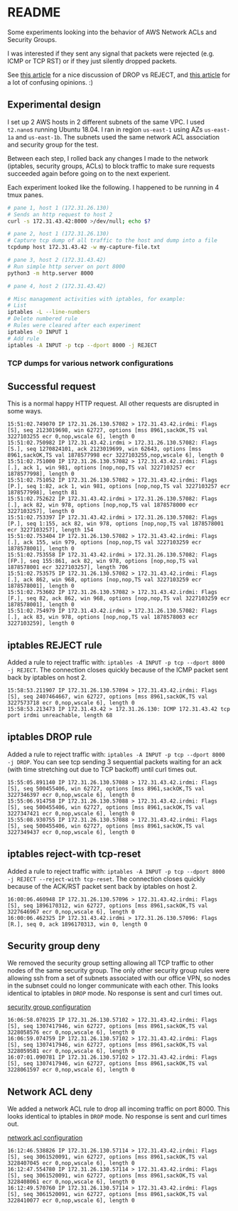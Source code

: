 # README

Some experiments looking into the behavior of AWS Network ACLs and Security Groups.

I was interested if they sent any signal that packets were rejected (e.g. ICMP or TCP RST) or if they just silently dropped packets.

See [this article](http://www.chiark.greenend.org.uk/~peterb/network/drop-vs-reject) for a nice discussion of DROP vs REJECT, and [this article](https://serverfault.com/questions/157375/reject-vs-drop-when-using-iptables) for a lot of confusing opinions. :)


## Experimental design

I set up 2 AWS hosts in 2 different subnets of the same VPC. I used `t2.nano`s running Ubuntu 18.04. I ran in region `us-east-1` using AZs `us-east-1a` and `us-east-1b`. The subnets used the same network ACL association and security group for the test.

Between each step, I rolled back any changes I made to the network (iptables, security groups, ACLs) to block traffic to make sure requests succeeded again before going on to the next experient.

Each experiment looked like the following. I happened to be running in 4 tmux panes.

```bash
# pane 1, host 1 (172.31.26.130)
# Sends an http request to host 2
curl -s 172.31.43.42:8000 >/dev/null; echo $?

# pane 2, host 1 (172.31.26.130)
# Capture tcp dump of all traffic to the host and dump into a file
tcpdump host 172.31.43.42 -w my-capture-file.txt

# pane 3, host 2 (172.31.43.42)
# Run simple http server on port 8000
python3 -m http.server 8000

# pane 4, host 2 (172.31.43.42)

# Misc management activities with iptables, for example:
# List
iptables -L --line-numbers
# Delete numbered rule
# Rules were cleared after each experiment
iptables -D INPUT 1
# Add rule
iptables -A INPUT -p tcp --dport 8000 -j REJECT
```

### TCP dumps for various network configurations

## Successful request

This is a normal happy HTTP request. All other requests are disrupted in some ways.

```
15:51:02.749070 IP 172.31.26.130.57082 > 172.31.43.42.irdmi: Flags [S], seq 2123019698, win 62727, options [mss 8961,sackOK,TS val 3227103255 ecr 0,nop,wscale 6], length 0
15:51:02.750982 IP 172.31.43.42.irdmi > 172.31.26.130.57082: Flags [S.], seq 1270824101, ack 2123019699, win 62643, options [mss 8961,sackOK,TS val 1878577998 ecr 3227103255,nop,wscale 6], length 0
15:51:02.751000 IP 172.31.26.130.57082 > 172.31.43.42.irdmi: Flags [.], ack 1, win 981, options [nop,nop,TS val 3227103257 ecr 1878577998], length 0
15:51:02.751052 IP 172.31.26.130.57082 > 172.31.43.42.irdmi: Flags [P.], seq 1:82, ack 1, win 981, options [nop,nop,TS val 3227103257 ecr 1878577998], length 81
15:51:02.752622 IP 172.31.43.42.irdmi > 172.31.26.130.57082: Flags [.], ack 82, win 978, options [nop,nop,TS val 1878578000 ecr 3227103257], length 0
15:51:02.753397 IP 172.31.43.42.irdmi > 172.31.26.130.57082: Flags [P.], seq 1:155, ack 82, win 978, options [nop,nop,TS val 1878578001 ecr 3227103257], length 154
15:51:02.753404 IP 172.31.26.130.57082 > 172.31.43.42.irdmi: Flags [.], ack 155, win 979, options [nop,nop,TS val 3227103259 ecr 1878578001], length 0
15:51:02.753558 IP 172.31.43.42.irdmi > 172.31.26.130.57082: Flags [FP.], seq 155:861, ack 82, win 978, options [nop,nop,TS val 1878578001 ecr 3227103257], length 706
15:51:02.753575 IP 172.31.26.130.57082 > 172.31.43.42.irdmi: Flags [.], ack 862, win 968, options [nop,nop,TS val 3227103259 ecr 1878578001], length 0
15:51:02.753602 IP 172.31.26.130.57082 > 172.31.43.42.irdmi: Flags [F.], seq 82, ack 862, win 968, options [nop,nop,TS val 3227103259 ecr 1878578001], length 0
15:51:02.754979 IP 172.31.43.42.irdmi > 172.31.26.130.57082: Flags [.], ack 83, win 978, options [nop,nop,TS val 1878578003 ecr 3227103259], length 0
```

## iptables REJECT rule

Added a rule to reject traffic with: `iptables -A INPUT -p tcp --dport 8000 -j REJECT`.
The connection closes quickly because of the ICMP packet sent back by iptables on host 2.

```
15:58:53.211907 IP 172.31.26.130.57094 > 172.31.43.42.irdmi: Flags [S], seq 2407464667, win 62727, options [mss 8961,sackOK,TS val 3227573718 ecr 0,nop,wscale 6], length 0
15:58:53.213473 IP 172.31.43.42 > 172.31.26.130: ICMP 172.31.43.42 tcp port irdmi unreachable, length 68
```

## iptables DROP rule

Added a rule to reject traffic with: `iptables -A INPUT -p tcp --dport 8000 -j DROP`.
You can see tcp sending 3 sequential packets waiting for an ack (with time stretching out due to TCP backoff) until curl times out.

```
15:55:05.891140 IP 172.31.26.130.57088 > 172.31.43.42.irdmi: Flags [S], seq 500455406, win 62727, options [mss 8961,sackOK,TS val 3227346397 ecr 0,nop,wscale 6], length 0
15:55:06.914758 IP 172.31.26.130.57088 > 172.31.43.42.irdmi: Flags [S], seq 500455406, win 62727, options [mss 8961,sackOK,TS val 3227347421 ecr 0,nop,wscale 6], length 0
15:55:08.930755 IP 172.31.26.130.57088 > 172.31.43.42.irdmi: Flags [S], seq 500455406, win 62727, options [mss 8961,sackOK,TS val 3227349437 ecr 0,nop,wscale 6], length 0
```

## iptables reject-with tcp-reset

Added a rule to reject traffic with: `iptables -A INPUT -p tcp --dport 8000 -j REJECT --reject-with tcp-reset`.
The connection closes quickly because of the ACK/RST packet sent back by iptables on host 2.

```
16:00:06.460948 IP 172.31.26.130.57096 > 172.31.43.42.irdmi: Flags [S], seq 1896170312, win 62727, options [mss 8961,sackOK,TS val 3227646967 ecr 0,nop,wscale 6], length 0
16:00:06.462325 IP 172.31.43.42.irdmi > 172.31.26.130.57096: Flags [R.], seq 0, ack 1896170313, win 0, length 0
```

## Security group deny

We removed the security group setting allowing all TCP traffic to other nodes of the same security group.
The only other security group rules were allowing ssh from a set of subnets associated with our office VPN, so nodes in the subnset could no longer communicate with each other.
This looks identical to iptables in `DROP` mode. No response is sent and curl times out.

[security group configuration](security_group_setup.png)

```
16:06:58.070235 IP 172.31.26.130.57102 > 172.31.43.42.irdmi: Flags [S], seq 1307417946, win 62727, options [mss 8961,sackOK,TS val 3228058576 ecr 0,nop,wscale 6], length 0
16:06:59.074759 IP 172.31.26.130.57102 > 172.31.43.42.irdmi: Flags [S], seq 1307417946, win 62727, options [mss 8961,sackOK,TS val 3228059581 ecr 0,nop,wscale 6], length 0
16:07:01.090781 IP 172.31.26.130.57102 > 172.31.43.42.irdmi: Flags [S], seq 1307417946, win 62727, options [mss 8961,sackOK,TS val 3228061597 ecr 0,nop,wscale 6], length 0
```

## Network ACL deny

We added a network ACL rule to drop all incoming traffic on port 8000.
This looks identical to iptables in `DROP` mode. No response is sent and curl times out.

[network acl configuration](network_ack_setup.png)

```
16:12:46.538826 IP 172.31.26.130.57114 > 172.31.43.42.irdmi: Flags [S], seq 3061520091, win 62727, options [mss 8961,sackOK,TS val 3228407045 ecr 0,nop,wscale 6], length 0
16:12:47.554780 IP 172.31.26.130.57114 > 172.31.43.42.irdmi: Flags [S], seq 3061520091, win 62727, options [mss 8961,sackOK,TS val 3228408061 ecr 0,nop,wscale 6], length 0
16:12:49.570760 IP 172.31.26.130.57114 > 172.31.43.42.irdmi: Flags [S], seq 3061520091, win 62727, options [mss 8961,sackOK,TS val 3228410077 ecr 0,nop,wscale 6], length 0
```


